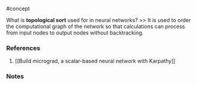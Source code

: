 #concept

What is **topological sort** used for in neural networks? >> It is used to order the computational graph of the network so that calculations can process from input nodes to output nodes without backtracking.
<!--SR:!2025-01-23,128,270-->

### References
1. [[Build micrograd, a scalar-based neural network with Karpathy]]

### Notes




